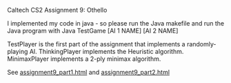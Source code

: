 Caltech CS2 Assignment 9: Othello

I implemented my code in java - so please run the Java makefile and run the Java program with
Java TestGame [AI 1 NAME] [AI 2 NAME]

TestPlayer is the first part of the assignment that implements a randomly-playing AI.
ThinkingPlayer implements the Heuristic algorithm.
MinimaxPlayer implements a 2-ply minimax algorithm.

See [assignment9_part1.html](http://htmlpreview.github.io/?https://github.com/caltechcs2/othello/blob/master/assignment9_part1.html) and [assignment9_part2.html](http://htmlpreview.github.io/?https://github.com/caltechcs2/othello/blob/master/assignment9_part2.html)
